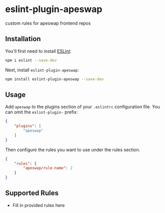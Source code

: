 # eslint-plugin-apeswap

custom rules for apeswap frontend repos

## Installation

You'll first need to install [ESLint](https://eslint.org/):

```sh
npm i eslint --save-dev
```

Next, install `eslint-plugin-apeswap`:

```sh
npm install eslint-plugin-apeswap --save-dev
```

## Usage

Add `apeswap` to the plugins section of your `.eslintrc` configuration file. You can omit the `eslint-plugin-` prefix:

```json
{
    "plugins": [
        "apeswap"
    ]
}
```


Then configure the rules you want to use under the rules section.

```json
{
    "rules": {
        "apeswap/rule-name": 2
    }
}
```

## Supported Rules

* Fill in provided rules here


